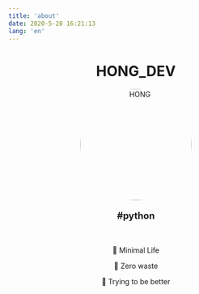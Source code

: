 ```yaml
---
title: 'about'
date: 2020-5-20 16:21:13
lang: 'en'
---
```




<div align="center">

# HONG_DEV

<img src="https://user-images.githubusercontent.com/53142539/147934987-04ee6f8f-671c-418c-b568-b9a058bf4f08.jpg" alt="HONG" style="width:220px; border-radius:50%;" loading="eager">

<br>

<p style="font-weight:bold; font-size:1.3em">#python</p>

<br>

:baby_chick: Minimal Life

:green_apple: Zero waste

🎃 Trying to be better

</div>